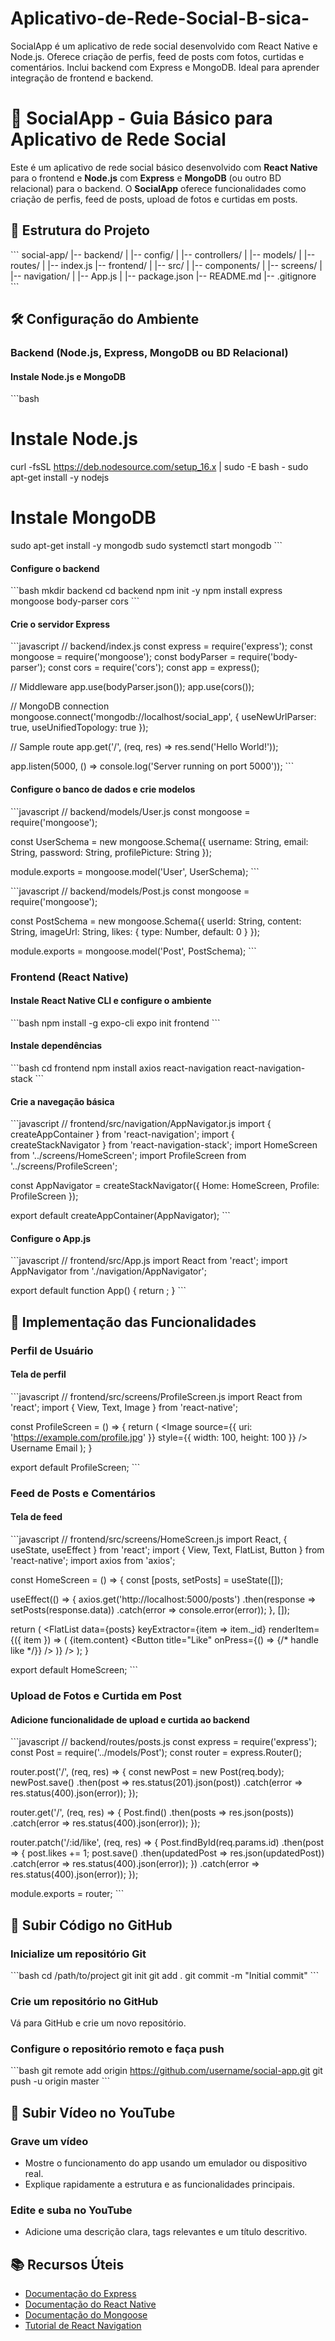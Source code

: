 # Aplicativo-de-Rede-Social-B-sica-
SocialApp é um aplicativo de rede social desenvolvido com React Native e Node.js. Oferece criação de perfis, feed de posts com fotos, curtidas e comentários. Inclui backend com Express e MongoDB. Ideal para aprender integração de frontend e backend.

# 📱 SocialApp - Guia Básico para Aplicativo de Rede Social

Este é um aplicativo de rede social básico desenvolvido com **React Native** para o frontend e **Node.js** com **Express** e **MongoDB** (ou outro BD relacional) para o backend. O **SocialApp** oferece funcionalidades como criação de perfis, feed de posts, upload de fotos e curtidas em posts.

## 📂 Estrutura do Projeto

\`\`\`
social-app/
|-- backend/
|   |-- config/
|   |-- controllers/
|   |-- models/
|   |-- routes/
|   |-- index.js
|-- frontend/
|   |-- src/
|   |-- components/
|   |-- screens/
|   |-- navigation/
|   |-- App.js
|   |-- package.json
|-- README.md
|-- .gitignore
\`\`\`

## 🛠️ Configuração do Ambiente

### Backend (Node.js, Express, MongoDB ou BD Relacional)

#### Instale Node.js e MongoDB

\`\`\`bash
# Instale Node.js
curl -fsSL https://deb.nodesource.com/setup_16.x | sudo -E bash -
sudo apt-get install -y nodejs

# Instale MongoDB
sudo apt-get install -y mongodb
sudo systemctl start mongodb
\`\`\`

#### Configure o backend

\`\`\`bash
mkdir backend
cd backend
npm init -y
npm install express mongoose body-parser cors
\`\`\`

#### Crie o servidor Express

\`\`\`javascript
// backend/index.js
const express = require('express');
const mongoose = require('mongoose');
const bodyParser = require('body-parser');
const cors = require('cors');
const app = express();

// Middleware
app.use(bodyParser.json());
app.use(cors());

// MongoDB connection
mongoose.connect('mongodb://localhost/social_app', { useNewUrlParser: true, useUnifiedTopology: true });

// Sample route
app.get('/', (req, res) => res.send('Hello World!'));

app.listen(5000, () => console.log('Server running on port 5000'));
\`\`\`

#### Configure o banco de dados e crie modelos

\`\`\`javascript
// backend/models/User.js
const mongoose = require('mongoose');

const UserSchema = new mongoose.Schema({
  username: String,
  email: String,
  password: String,
  profilePicture: String
});

module.exports = mongoose.model('User', UserSchema);
\`\`\`

\`\`\`javascript
// backend/models/Post.js
const mongoose = require('mongoose');

const PostSchema = new mongoose.Schema({
  userId: String,
  content: String,
  imageUrl: String,
  likes: { type: Number, default: 0 }
});

module.exports = mongoose.model('Post', PostSchema);
\`\`\`

### Frontend (React Native)

#### Instale React Native CLI e configure o ambiente

\`\`\`bash
npm install -g expo-cli
expo init frontend
\`\`\`

#### Instale dependências

\`\`\`bash
cd frontend
npm install axios react-navigation react-navigation-stack
\`\`\`

#### Crie a navegação básica

\`\`\`javascript
// frontend/src/navigation/AppNavigator.js
import { createAppContainer } from 'react-navigation';
import { createStackNavigator } from 'react-navigation-stack';
import HomeScreen from '../screens/HomeScreen';
import ProfileScreen from '../screens/ProfileScreen';

const AppNavigator = createStackNavigator({
  Home: HomeScreen,
  Profile: ProfileScreen
});

export default createAppContainer(AppNavigator);
\`\`\`

#### Configure o App.js

\`\`\`javascript
// frontend/src/App.js
import React from 'react';
import AppNavigator from './navigation/AppNavigator';

export default function App() {
  return <AppNavigator />;
}
\`\`\`

## 🎯 Implementação das Funcionalidades

### Perfil de Usuário

#### Tela de perfil

\`\`\`javascript
// frontend/src/screens/ProfileScreen.js
import React from 'react';
import { View, Text, Image } from 'react-native';

const ProfileScreen = () => {
  return (
    <View>
      <Image source={{ uri: 'https://example.com/profile.jpg' }} style={{ width: 100, height: 100 }} />
      <Text>Username</Text>
      <Text>Email</Text>
    </View>
  );
}

export default ProfileScreen;
\`\`\`

### Feed de Posts e Comentários

#### Tela de feed

\`\`\`javascript
// frontend/src/screens/HomeScreen.js
import React, { useState, useEffect } from 'react';
import { View, Text, FlatList, Button } from 'react-native';
import axios from 'axios';

const HomeScreen = () => {
  const [posts, setPosts] = useState([]);

  useEffect(() => {
    axios.get('http://localhost:5000/posts')
      .then(response => setPosts(response.data))
      .catch(error => console.error(error));
  }, []);

  return (
    <FlatList
      data={posts}
      keyExtractor={item => item._id}
      renderItem={({ item }) => (
        <View>
          <Text>{item.content}</Text>
          <Button title="Like" onPress={() => {/* handle like */}} />
        </View>
      )}
    />
  );
}

export default HomeScreen;
\`\`\`

### Upload de Fotos e Curtida em Post

#### Adicione funcionalidade de upload e curtida ao backend

\`\`\`javascript
// backend/routes/posts.js
const express = require('express');
const Post = require('../models/Post');
const router = express.Router();

router.post('/', (req, res) => {
  const newPost = new Post(req.body);
  newPost.save()
    .then(post => res.status(201).json(post))
    .catch(error => res.status(400).json(error));
});

router.get('/', (req, res) => {
  Post.find()
    .then(posts => res.json(posts))
    .catch(error => res.status(400).json(error));
});

router.patch('/:id/like', (req, res) => {
  Post.findById(req.params.id)
    .then(post => {
      post.likes += 1;
      post.save()
        .then(updatedPost => res.json(updatedPost))
        .catch(error => res.status(400).json(error));
    })
    .catch(error => res.status(400).json(error));
});

module.exports = router;
\`\`\`

## 🚀 Subir Código no GitHub

### Inicialize um repositório Git

\`\`\`bash
cd /path/to/project
git init
git add .
git commit -m "Initial commit"
\`\`\`

### Crie um repositório no GitHub

Vá para GitHub e crie um novo repositório.

### Configure o repositório remoto e faça push

\`\`\`bash
git remote add origin https://github.com/username/social-app.git
git push -u origin master
\`\`\`

## 🎥 Subir Vídeo no YouTube

### Grave um vídeo

- Mostre o funcionamento do app usando um emulador ou dispositivo real.
- Explique rapidamente a estrutura e as funcionalidades principais.

### Edite e suba no YouTube

- Adicione uma descrição clara, tags relevantes e um título descritivo.

## 📚 Recursos Úteis

- [Documentação do Express](https://expressjs.com/)
- [Documentação do React Native](https://reactnative.dev/)
- [Documentação do Mongoose](https://mongoosejs.com/)
- [Tutorial de React Navigation](https://reactnavigation.org/)
